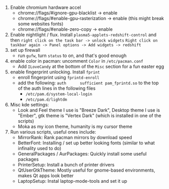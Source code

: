 1. Enable chromium hardware accel
    * chrome://flags/#ignore-gpu-blacklist -> enable
    * chrome://flags/#enable-gpu-rasterization -> enable (this might break some websites fonts)
    * chrome://flags/#enable-zero-copy -> enable
1. Enable nightlight / flux.  Install ```plasma5-applets-redshift-control``` and then ```right click on the task bar -> unlock widgets``` ```Right click on taskbar again -> Panel options -> Add widgets -> redshift```
1. set up firewall
    * run ```gufw```, turn ```status``` to on, and that's good enough
1. enable color in pacman: uncomment ```Color``` in ```/etc/pacman.conf```
    * Add ```ILoveCandy``` at the bottom of the ```Misc``` section for a fun easter egg
1. enable fingerprint unlocking.  Install ```fprint```
    * enroll fingerprint using ```fprintd-enroll```
    * add the following: ```auth      sufficient pam_fprintd.so``` to the top of the auth lines in the following files
        * ```/etc/pam.d/system-local-login```
        * ```/etc/pam.d/lightdm```
1. Misc kde settings:
    * Look and Feel theme I use is "Breeze Dark", Desktop theme I use is "Ember", gtk theme is "Vertex Dark" (which is installed in one of the scripts)
    * Moka as my icon theme, humanity is my cursor theme
1. Run various scripts, useful ones include:
    * MirrorRank: Rank pacman mirrors by download speed
    * BetterFont: Installing / set up better looking fonts (similar to what infinality used to do)
    * GeneralPackages / AurPackages: Quickly install some useful packages
    * PrinterSetup: Install a bunch of printer drivers
    * QtUserGtkTheme: Mostly useful for gnome-based environments, makes Qt apps look better
    * LaptopSetup: Instal laptop-mode-tools and set it up
